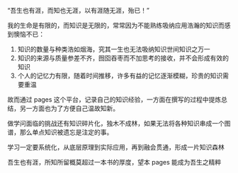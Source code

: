 “吾生也有涯，而知也无涯，以有涯随无涯，殆已！”

我的生命是有限的，而知识是无限的，常常因为不能熟练吸纳应用浩瀚的知识而感到懊恼不已：
1. 知识的数量与种类浩如烟海，究其一生也无法吸纳知识世间知识之万一
2. 知识的来源与质量参差不齐，囫囵吞枣而不加思考的接收，并不会形成有效的知识
3. 个人的记忆力有限，随着时间推移，许多有益的记忆逐渐模糊，珍贵的知识需要重温

故而通过 pages 这个平台，记录自己的知识经验，一方面在撰写的过程中提炼总结，另一方面也为了方便自己温故知新。

做学问面临的挑战还有知识碎片化，独木不成林，如果无法将各种知识串成一个图谱，那么单点知识被遗忘是注定的事。

学习一定要系统化，从底层原理到实际应用，再到融会贯通，形成一片知识森林

吾生也有涯，所知所留概莫超过一本书的厚度，望本 pages 能成为吾生之精粹